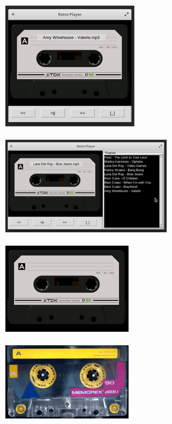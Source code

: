 



![alt text](https://raw.githubusercontent.com/tjbergstrom/AudioPlayer/master/assets/screenshot1.png)

#

![alt text](https://raw.githubusercontent.com/tjbergstrom/AudioPlayer/master/assets/screenshot2.png)

#

![alt text](https://raw.githubusercontent.com/tjbergstrom/AudioPlayer/master/tape%20spinning.gif)

#

![alt text](https://raw.githubusercontent.com/tjbergstrom/AudioPlayer/master/assets/cassette%20spinning%206.gif)

#


